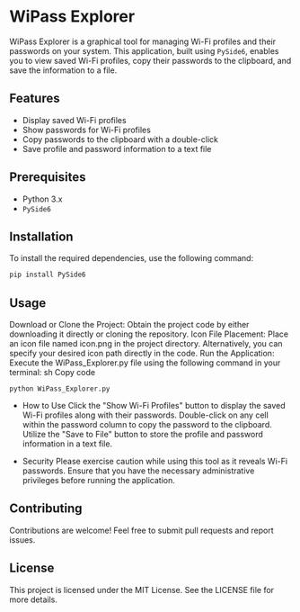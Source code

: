 # WiPass Explorer

WiPass Explorer is a graphical tool for managing Wi-Fi profiles and their passwords on your system. This application, built using `PySide6`, enables you to view saved Wi-Fi profiles, copy their passwords to the clipboard, and save the information to a file.

## Features

- Display saved Wi-Fi profiles
- Show passwords for Wi-Fi profiles
- Copy passwords to the clipboard with a double-click
- Save profile and password information to a text file

## Prerequisites

- Python 3.x
- `PySide6`

## Installation

To install the required dependencies, use the following command:

```sh
pip install PySide6
```

## Usage
Download or Clone the Project: Obtain the project code by either downloading it directly or cloning the repository.
Icon File Placement: Place an icon file named icon.png in the project directory. Alternatively, you can specify your desired icon path directly in the code.
Run the Application: Execute the WiPass_Explorer.py file using the following command in your terminal:
sh
Copy code

```pip
python WiPass_Explorer.py
```

- How to Use
Click the "Show Wi-Fi Profiles" button to display the saved Wi-Fi profiles along with their passwords.
Double-click on any cell within the password column to copy the password to the clipboard.
Utilize the "Save to File" button to store the profile and password information in a text file.

- Security
Please exercise caution while using this tool as it reveals Wi-Fi passwords. Ensure that you have the necessary administrative privileges before running the application.

## Contributing
Contributions are welcome! Feel free to submit pull requests and report issues.

## License
This project is licensed under the MIT License. See the LICENSE file for more details.